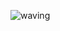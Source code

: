 ![waving](https://capsule-render.vercel.app/api?type=waving&height=200&text=PIXELHIZE&fontColor=FFFFFF&fontAlign=80&fontAlignY=40&color=0:ee0979,100:ff6a00)
